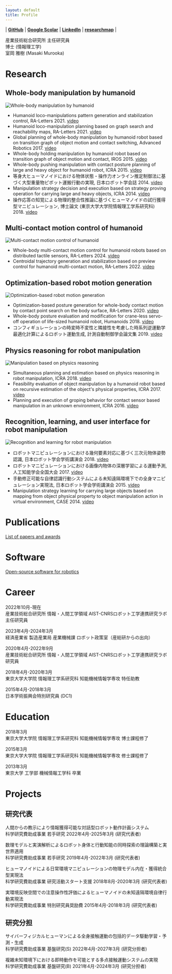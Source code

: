 ```yaml
---
layout: default
title: Profile
---
```


| [**GitHub**](https://github.com/mmurooka) | [**Google Scolar**](https://scholar.google.com/citations?user=d3XKqo0AAAAJ&hl=ja&oi=ao) | [**LinkedIn**](www.linkedin.com/in/masaki-murooka-66416a361) | [**researchmap**](https://researchmap.jp/MasakiMurooka) |

産業技術総合研究所 主任研究員  
博士 (情報理工学)  
室岡 雅樹 (Masaki Murooka)  

# Research

## Whole-body manipulation by humanoid

![Whole-body manipulation by humanoid](./images/whole-body-manipulation.jpg)

- Humanoid loco-manipulations pattern generation and stabilization control, RA-Letters 2021. [video](https://www.youtube.com/watch?v=tiNfTSLoMkU&list=PL_MvP6ejFrHu0oTEY-iSzhu6t8Nmu5l-s)
- Humanoid loco-manipulation planning based on graph search and reachability maps, RA-Letters 2021. [video](https://www.youtube.com/watch?v=fNJDMrAFpaA&list=PL_MvP6ejFrHu0oTEY-iSzhu6t8Nmu5l-s)
- Global planning of whole-body manipulation by humanoid robot based on transition graph of object motion and contact switching, Advanced Robotics 2017. [video](https://www.youtube.com/watch?v=CvJjZkMIHU8&list=PL_MvP6ejFrHu0oTEY-iSzhu6t8Nmu5l-s)
- Whole-body holding manipulation by humanoid robot based on transition graph of object motion and contact, IROS 2015. [video](https://www.youtube.com/watch?v=_KJdUh_pIRE&list=PL_MvP6ejFrHu0oTEY-iSzhu6t8Nmu5l-s)
- Whole-body pushing manipulation with contact posture planning of large and heavy object for humanoid robot, ICRA 2015. [video](https://www.youtube.com/watch?v=N2tTTRPpvf0&list=PL_MvP6ejFrHu0oTEY-iSzhu6t8Nmu5l-s)
- 等身大ヒューマノイドにおける物体状態・操作力オンライン推定制御法に基づく大型重量物ピボット運搬行動の実現, 日本ロボット学会誌 2014. [video](https://www.youtube.com/watch?v=5CXmmXsV9Ng&list=PL_MvP6ejFrHu0oTEY-iSzhu6t8Nmu5l-s)
- Manipulation strategy decision and execution based on strategy proving operation for carrying large and heavy objects, ICRA 2014. [video](https://www.youtube.com/watch?v=nmDnFCsyX04&list=PL_MvP6ejFrHu0oTEY-iSzhu6t8Nmu5l-s)
- 操作応答の知覚による物理的整合性推論に基づくヒューマノイドの試行獲得型マニピュレーション, 博士論文 (東京大学大学院情報理工学系研究科) 2018. [video](https://www.youtube.com/watch?v=W87N9exZjpA&list=PL_MvP6ejFrHu0oTEY-iSzhu6t8Nmu5l-s)

## Multi-contact motion control of humanoid

![Multi-contact motion control of humanoid](./images/multicontact-motion.jpg)

- Whole-body multi-contact motion control for humanoid robots based on distributed tactile sensors, RA-Letters 2024. [video](https://www.youtube.com/watch?v=I0OZYr-53uU)
- Centroidal trajectory generation and stabilization based on preview control for humanoid multi-contact motion, RA-Letters 2022. [video](https://www.youtube.com/watch?v=JC9jA9nP4mw&list=PL_MvP6ejFrHu0oTEY-iSzhu6t8Nmu5l-s)

## Optimization-based robot motion generation

![Optimization-based robot motion generation](./images/optimization-motion.jpg)

- Optimization-based posture generation for whole-body contact motion by contact point search on the body surface, RA-Letters 2020. [video](https://www.youtube.com/watch?v=1HPEa3-jifY&list=PL_MvP6ejFrHu0oTEY-iSzhu6t8Nmu5l-s)
- Whole-body posture evaluation and modification for crane-less servo-off operation of life-sized humanoid robot, Humanoids 2018. [video](https://www.youtube.com/watch?v=UXFDxMJGg7Q&list=PL_MvP6ejFrHu0oTEY-iSzhu6t8Nmu5l-s)
- コンフィギュレーションの時変時不変性と隣接性を考慮した時系列逆運動学最適化計算によるロボット運動生成, 計測自動制御学会論文集 2019. [video](https://www.youtube.com/watch?v=S1qMf9hXmAg&list=PL_MvP6ejFrHu0oTEY-iSzhu6t8Nmu5l-s)

## Physics reasoning for robot manipulation

![Manipulation based on physics reasoning](./images/physics-reasoning.jpg)

- Simultaneous planning and estimation based on physics reasoning in robot manipulation, ICRA 2018. [video](https://www.youtube.com/watch?v=lImh4kWf_Fk&list=PL_MvP6ejFrHu0oTEY-iSzhu6t8Nmu5l-s)
- Feasibility evaluation of object manipulation by a humanoid robot based on recursive estimation of the object's physical properties, ICRA 2017. [video](https://www.youtube.com/watch?v=lFr0B2FBgIw&list=PL_MvP6ejFrHu0oTEY-iSzhu6t8Nmu5l-s)
- Planning and execution of groping behavior for contact sensor based manipulation in an unknown environment, ICRA 2016. [video](https://www.youtube.com/watch?v=e4B8ugg4zVY&list=PL_MvP6ejFrHu0oTEY-iSzhu6t8Nmu5l-s)

## Recognition, learning, and user interface for robot manipulation

![Recognition and learning for robot manipulation](./images/recognition-learning.jpg)

- ロボットマニピュレーションにおける幾何要素対応に基づく三次元物体姿勢認識, 日本ロボット学会学術講演会 2018. [video](https://www.youtube.com/watch?v=Shz6vbPbti0&list=PL_MvP6ejFrHu0oTEY-iSzhu6t8Nmu5l-s)
- ロボットマニピュレーションにおける画像内物体の深層学習による運動予測, 人工知能学会全国大会 2017. [video](https://www.youtube.com/watch?v=-ijKfkpXLxg&list=PL_MvP6ejFrHu0oTEY-iSzhu6t8Nmu5l-s)
- 手動修正可能な自律認識行動システムによる未知遠隔環境下での全身マニピュレーション実現法, 日本ロボット学会学術講演会 2015. [video](https://www.youtube.com/watch?v=9MI38_CKcKI&list=PL_MvP6ejFrHu0oTEY-iSzhu6t8Nmu5l-s)
- Manipulation strategy learning for carrying large objects based on mapping from object physical property to object manipulation action in virtual environment, CASE 2014. [video](https://www.youtube.com/watch?v=VL3DOERdm-A&list=PL_MvP6ejFrHu0oTEY-iSzhu6t8Nmu5l-s)

# Publications

[List of papers and awards](./publications.md)

# Software

[Open-source software for robotics](./software.md)

# Career
2022年10月-現在  
産業技術総合研究所 情報・人間工学領域 AIST-CNRSロボット工学連携研究ラボ 主任研究員

2023年4月-2024年3月  
経済産業省 製造産業局 産業機械課 ロボット政策室（産総研からの出向）

2020年4月-2022年9月  
産業技術総合研究所 情報・人間工学領域 AIST-CNRSロボット工学連携研究ラボ 研究員

2018年4月-2020年3月  
東京大学大学院 情報理工学系研究科 知能機械情報学専攻 特任助教

2015年4月-2018年3月  
日本学術振興会特別研究員 (DC1)

# Education
2018年3月  
東京大学大学院 情報理工学系研究科 知能機械情報学専攻 博士課程修了

2015年3月  
東京大学大学院 情報理工学系研究科 知能機械情報学専攻 修士課程修了

2013年3月  
東京大学 工学部 機械情報工学科 卒業

# Projects
## 研究代表
人間からの教示により情報獲得可能な対話型ロボット動作計画システム  
科学研究費助成事業 若手研究 2022年4月-2025年3月 (研究代表者)

数理モデルと実演解析によるロボット身体と行動知能の同時探索の理論構築と実世界適用  
科学研究費助成事業 若手研究 2019年4月-2022年3月 (研究代表者)

ヒューマノイドによる日常環境マニピュレーションの物理モデル内在・獲得統合型実現法  
科学研究費助成事業 研究活動スタート支援 2018年8月-2020年3月 (研究代表者)

実環境反映空間での注意操作性評価によるヒューマノイドの未知遠隔環境自律行動実現法  
科学研究費助成事業 特別研究員奨励費 2015年4月-2018年3月 (研究代表者)

## 研究分担
サイバーフィジカルヒューマンによる全身接触運動の包括的データ駆動学習・予測・生成  
科学研究費助成事業 基盤研究(S) 2022年4月-2027年3月 (研究分担者)

複雑未知環境下における即時動作を可能とする多点接触運動システムの実現  
科学研究費助成事業 基盤研究(B) 2021年4月-2024年3月 (研究分担者)
